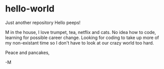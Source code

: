 # hello-world
Just another repository
Hello peeps!

M in the house, I love trumpet, tea, netflix and cats. 
No idea how to code, learning for possible career change.
Looking for coding to take up more of my non-existant time so I don't have to look at our crazy world too hard. 

Peace and pancakes,

-M
